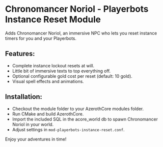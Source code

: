 # Chronomancer Noriol - Playerbots Instance Reset Module

Adds Chronomancer Noriol, an immersive NPC who lets you reset instance timers for you and your Playerbots.

## Features:
- Complete instance lockout resets at will.
- Little bit of immersive texts to top everything off.
- Optional configurable gold cost per reset (default: 10 gold).
- Visual spell effects and animations.

## Installation:
- Checkout the module folder to your AzerothCore modules folder.
- Run CMake and build AzerothCore.
- Import the included SQL in the acore_world db to spawn Chronomancer Noriol in your world.
- Adjust settings in `mod-playerbots-instance-reset.conf`.

Enjoy your adventures in time!
